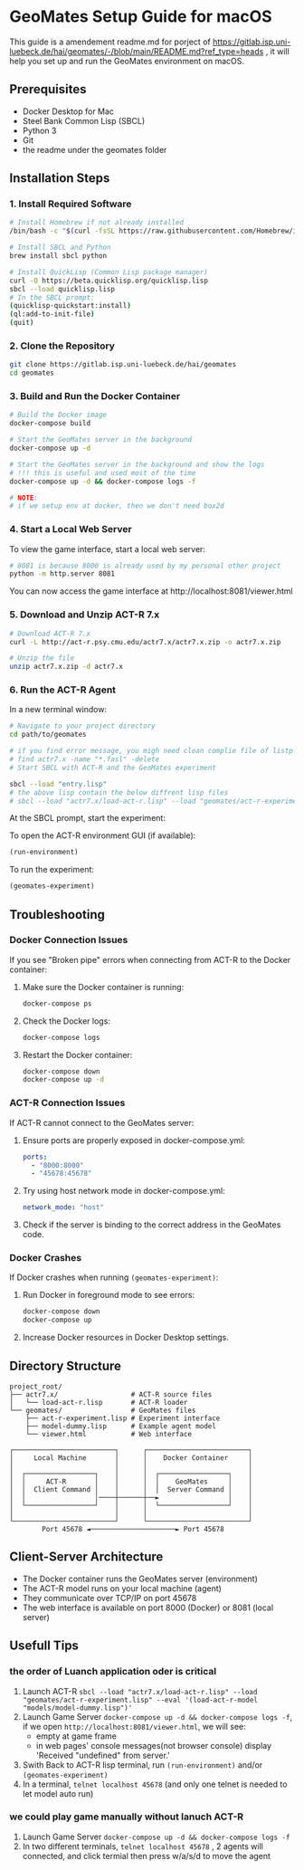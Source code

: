 # GeoMates Setup Guide for macOS

This guide is a amendement readme.md for porject of <https://gitlab.isp.uni-luebeck.de/hai/geomates/-/blob/main/README.md?ref_type=heads> , it will help you set up and run the GeoMates environment on macOS.

## Prerequisites

- Docker Desktop for Mac
- Steel Bank Common Lisp (SBCL)
- Python 3
- Git
- the readme under the geomates folder

## Installation Steps

### 1. Install Required Software

```bash
# Install Homebrew if not already installed
/bin/bash -c "$(curl -fsSL https://raw.githubusercontent.com/Homebrew/install/HEAD/install.sh)"

# Install SBCL and Python
brew install sbcl python

# Install QuickLisp (Common Lisp package manager)
curl -O https://beta.quicklisp.org/quicklisp.lisp
sbcl --load quicklisp.lisp
# In the SBCL prompt:
(quicklisp-quickstart:install)
(ql:add-to-init-file)
(quit)
```

### 2. Clone the Repository

```bash
git clone https://gitlab.isp.uni-luebeck.de/hai/geomates
cd geomates
```

### 3. Build and Run the Docker Container

```bash
# Build the Docker image
docker-compose build

# Start the GeoMates server in the background
docker-compose up -d

# Start the GeoMates server in the background and show the logs
# !!! this is useful and used most of the time
docker-compose up -d && docker-compose logs -f

# NOTE:
# if we setup env at docker, then we don't need box2d
```

### 4. Start a Local Web Server

To view the game interface, start a local web server:

```bash
# 8081 is because 8000 is already used by my personal other project
python -m http.server 8081
```

You can now access the game interface at http://localhost:8081/viewer.html

### 5.  Download and Unzip ACT-R 7.x

```bash
# Download ACT-R 7.x
curl -L http://act-r.psy.cmu.edu/actr7.x/actr7.x.zip -o actr7.x.zip

# Unzip the file
unzip actr7.x.zip -d actr7.x
```

### 6. Run the ACT-R Agent

In a new terminal window:

```bash
# Navigate to your project directory
cd path/to/geomates

# if you find error message, you migh need clean complie file of listp
# find actr7.x -name "*.fasl" -delete
# Start SBCL with ACT-R and the GeoMates experiment

sbcl --load "entry.lisp"
# the above lisp contain the below diffrent lisp files
# sbcl --load "actr7.x/load-act-r.lisp" --load "geomates/act-r-experiment.lisp" --eval '(load-act-r-model "geomates/model-dummy.lisp")'
```

At the SBCL prompt, start the experiment:

To open the ACT-R environment GUI (if available):

```lisp
(run-environment)
```

To run the experiment:

```lisp
(geomates-experiment)
```


## Troubleshooting

### Docker Connection Issues

If you see "Broken pipe" errors when connecting from ACT-R to the Docker container:

1. Make sure the Docker container is running:

   ```bash
   docker-compose ps
   ```

2. Check the Docker logs:

   ```bash
   docker-compose logs
   ```

3. Restart the Docker container:

   ```bash
   docker-compose down
   docker-compose up -d
   ```

### ACT-R Connection Issues

If ACT-R cannot connect to the GeoMates server:

1. Ensure ports are properly exposed in docker-compose.yml:

   ```yaml
   ports:
     - "8000:8000"
     - "45678:45678"
   ```

2. Try using host network mode in docker-compose.yml:

   ```yaml
   network_mode: "host"
   ```

3. Check if the server is binding to the correct address in the GeoMates code.

### Docker Crashes

If Docker crashes when running `(geomates-experiment)`:

1. Run Docker in foreground mode to see errors:

   ```bash
   docker-compose down
   docker-compose up
   ```

2. Increase Docker resources in Docker Desktop settings.

## Directory Structure

```
project_root/
├── actr7.x/                  # ACT-R source files
│   └── load-act-r.lisp       # ACT-R loader
└── geomates/                 # GeoMates files
    ├── act-r-experiment.lisp # Experiment interface
    ├── model-dummy.lisp      # Example agent model
    └── viewer.html           # Web interface
```

```plain
┌─────────────────────────┐      ┌─────────────────────────┐
│     Local Machine       │      │    Docker Container     │
│                         │      │                         │
│  ┌─────────────────┐    │      │  ┌─────────────────┐    │
│  │     ACT-R       │    │      │  │    GeoMates     │    │
│  │  Client Command │    │      │  │  Server Command │    │
│  │                 │────┼──────┼──►                 │    │
│  └─────────────────┘    │      │  └─────────────────┘    │
│                         │      │                         │
└─────────────────────────┘      └─────────────────────────┘
        Port 45678 ◄─────────────────────► Port 45678
```

## Client-Server Architecture

- The Docker container runs the GeoMates server (environment)
- The ACT-R model runs on your local machine (agent)
- They communicate over TCP/IP on port 45678
- The web interface is available on port 8000 (Docker) or 8081 (local server)

## Usefull Tips

### the order of Luanch application oder is critical

1. Launch ACT-R  `sbcl --load "actr7.x/load-act-r.lisp" --load "geomates/act-r-experiment.lisp" --eval '(load-act-r-model "models/model-dummy.lisp")'`
2. Launch Game Server `docker-compose up -d && docker-compose logs -f`, if we open `http://localhost:8081/viewer.html`, we will see:
   - empty at game frame
   - in web pages' console messages(not browser console) display 'Received "undefined" from server.'
3. Swith Back to ACT-R lisp terminal,  run `(run-environment)` and/or `(geomates-experiment)`
4. In a terminal, `telnet localhost 45678`  (and only one telnet is needed to let model auto run)

### we could play game manually without lanuch ACT-R

1. Launch Game Server `docker-compose up -d && docker-compose logs -f`
2. In two different terminals, `telnet localhost 45678`  ,  2 agents  will connected, and click termial then press w/a/s/d to move the agent
